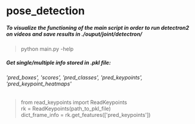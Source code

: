# pose_detection
##### To visualize the functioning of the main script in order to run detectron2 on videos and save results in ./ouput/joint/detectron/
> python main.py -help


##### Get single/multiple info stored in .pkl file:
###### 'pred_boxes', 'scores', 'pred_classes', 'pred_keypoints', 'pred_keypoint_heatmaps'
> from read_keypoints import ReadKeypoints \
> rk = ReadKeypoints(path_to_pkl_file) \
> dict_frame_info = rk.get_features(['pred_keypoints'])
